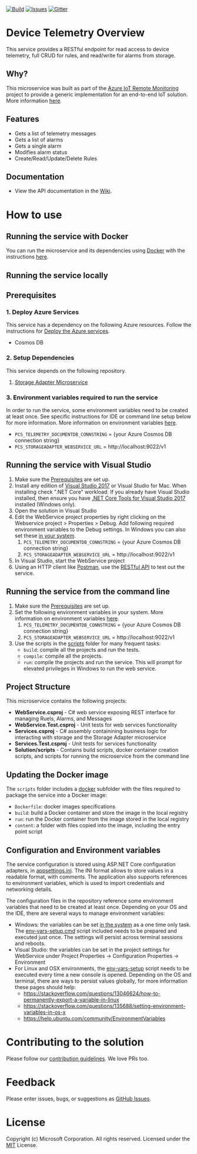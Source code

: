 [![Build][build-badge]][build-url]
[![Issues][issues-badge]][issues-url]
[![Gitter][gitter-badge]][gitter-url]

# Device Telemetry Overview

This service provides a RESTful endpoint for read access to device 
telemetry, full CRUD for rules, and read/write for alarms from storage.

## Why?

This microservice was built as part of the 
[Azure IoT Remote Monitoring](https://github.com/Azure/azure-iot-pcs-remote-monitoring-dotnet) 
project to provide a generic implementation for an end-to-end IoT solution. More information [here][rm-arch-url].

## Features
* Gets a list of telemetry messages
* Gets a list of alarms
* Gets a single alarm
* Modifies alarm status
* Create/Read/Update/Delete Rules

## Documentation

* View the API documentation in the 
[Wiki](https://github.com/Azure/device-telemetry-dotnet/wiki).

# How to use

## Running the service with Docker

You can run the microservice and its dependencies using 
[Docker](https://www.docker.com/) with the instructions [here][run-with-docker-url].

## Running the service locally

## Prerequisites
### 1. Deploy Azure Services
This service has a dependency on the following Azure resources. 
Follow the instructions for 
[Deploy the Azure services](https://docs.microsoft.com/azure/iot-suite/iot-suite-remote-monitoring-deploy-local#deploy-the-azure-services).
* Cosmos DB

### 2. Setup Dependencies

This service depends on the following repository.
1. [Storage Adapter Microservice](https://github.com/Azure/pcs-storage-adapter-dotnet)

### 3. Environment variables required to run the service
In order to run the service, some environment variables need to be created
at least once. See specific instructions for IDE or command line setup below
for more information. More information on environment variables 
[here](#configuration-and-environment-variables).
  * `PCS_TELEMETRY_DOCUMENTDB_CONNSTRING` = {your Azure Cosmos DB connection string}
  * `PCS_STORAGEADAPTER_WEBSERVICE_URL` = http://localhost:9022/v1

## Running the service with Visual Studio
1. Make sure the [Prerequisites](#prerequisites) are set up.
1. Install any edition of [Visual Studio 2017][vs-install-url] or Visual
   Studio for Mac. When installing check ".NET Core" workload. If you
   already have Visual Studio installed, then ensure you have
   [.NET Core Tools for Visual Studio 2017][dotnetcore-tools-url]
   installed (Windows only).
1. Open the solution in Visual Studio
1. Edit the WebService project properties by right clicking on the 
Webservice project > Properties > Debug. Add following required environment
variables to the Debug settings. In Windows
   you can also set these [in your system][windows-envvars-howto-url].
   1. `PCS_TELEMETRY_DOCUMENTDB_CONNSTRING` = {your Azure Cosmos DB connection string}
   1. `PCS_STORAGEADAPTER_WEBSERVICE_URL` = http://localhost:9022/v1
1. In Visual Studio, start the WebService project
1. Using an HTTP client like [Postman][postman-url], use the 
[RESTful API][project-wiki] to test out the service.

## Running the service from the command line

1. Make sure the [Prerequisites](#prerequisites) are set up.
1. Set the following environment variables in your system. 
More information on environment variables 
[here](#configuration-and-environment-variables).
    1. `PCS_TELEMETRY_DOCUMENTDB_CONNSTRING` = {your Azure Cosmos DB connection string}
    1. `PCS_STORAGEADAPTER_WEBSERVICE_URL` = http://localhost:9022/v1
1. Use the scripts in the [scripts](scripts) folder for many frequent tasks:
   * `build`: compile all the projects and run the tests.
   * `compile`: compile all the projects.
   * `run`: compile the projects and run the service. This will prompt for
  elevated privileges in Windows to run the web service.

## Project Structure
This microservice contains the following projects:
* **WebService.csproj** - C# web service exposing REST interface for managing Ruels,
    Alarms, and Messages
* **WebService.Test.csproj** - Unit tests for web services functionality
* **Services.csproj** - C# assembly containining business logic for interacting 
with storage and the Storage Adapter microservice
* **Services.Test.csproj** - Unit tests for services functionality
* **Solution/scripts** - Contains build scripts, docker container creation scripts, 
and scripts for running the microservice from the command line

## Updating the Docker image

The `scripts` folder includes a [docker](scripts/docker) subfolder with the files
required to package the service into a Docker image:

* `Dockerfile`: docker images specifications
* `build`: build a Docker container and store the image in the local registry
* `run`: run the Docker container from the image stored in the local registry
* `content`: a folder with files copied into the image, including the entry point script

## Configuration and Environment variables

The service configuration is stored using ASP.NET Core configuration
adapters, in [appsettings.ini](WebService/appsettings.ini). The INI format allows to
store values in a readable format, with comments. The application also
supports references to environment variables, which is used to import
credentials and networking details.

The configuration files in the repository reference some environment
variables that need to be created at least once. Depending on your OS and
the IDE, there are several ways to manage environment variables:

* Windows: the variables can be set [in the system][windows-envvars-howto-url]
  as a one time only task. The
  [env-vars-setup.cmd](scripts/env-vars-setup.cmd) script included needs to
  be prepared and executed just once. The settings will persist across
  terminal sessions and reboots.
* Visual Studio: the variables can be set in the project settings for WebService
  under Project Properties -> Configuration
  Properties -> Environment
* For Linux and OSX environments, the [env-vars-setup](scripts/env-vars-setup)
  script needs to be executed every time a new console is opened.
  Depending on the OS and terminal, there are ways to persist values
  globally, for more information these pages should help:
  * https://stackoverflow.com/questions/13046624/how-to-permanently-export-a-variable-in-linux
  * https://stackoverflow.com/questions/135688/setting-environment-variables-in-os-x
  * https://help.ubuntu.com/community/EnvironmentVariables

# Contributing to the solution

Please follow our [contribution guidelines](CONTRIBUTING.md).  We love PRs too.

# Feedback

Please enter issues, bugs, or suggestions as 
[GitHub Issues](https://github.com/Azure/device-telemetry-dotnet/issues).

# License

Copyright (c) Microsoft Corporation. All rights reserved.
Licensed under the [MIT](LICENSE) License.

[build-badge]: https://img.shields.io/travis/Azure/device-telemetry-dotnet.svg
[build-url]: https://travis-ci.org/Azure/device-telemetry-dotnet
[issues-badge]: https://img.shields.io/github/issues/azure/device-telemetry-dotnet.svg
[issues-url]: https://github.com/azure/device-telemetry-dotnet/issues
[gitter-badge]: https://img.shields.io/gitter/room/azure/iot-solutions.js.svg
[gitter-url]: https://gitter.im/azure/iot-solutions
[project-wiki]: https://github.com/Azure/device-telemetry-dotnet/wiki/%5BAPI-Specifications%5D-Messages
[postman-url]: https://www.getpostman.com
[vs-install-url]: https://www.visualstudio.com/downloads
[dotnetcore-tools-url]: https://www.microsoft.com/net/core#windowsvs2017
[windows-envvars-howto-url]: https://superuser.com/questions/949560/how-do-i-set-system-environment-variables-in-windows-10
[docker-compose-install-url]: https://docs.docker.com/compose/install
[run-with-docker-url]:https://docs.microsoft.com/azure/iot-suite/iot-suite-remote-monitoring-deploy-local#run-the-microservices-in-docker
[rm-arch-url]:https://docs.microsoft.com/azure/iot-suite/iot-suite-remote-monitoring-sample-walkthrough